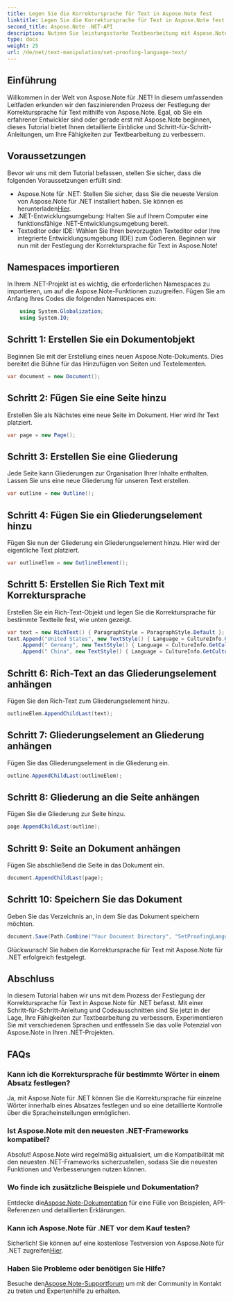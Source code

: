 ```yaml
---
title: Legen Sie die Korrektursprache für Text in Aspose.Note fest
linktitle: Legen Sie die Korrektursprache für Text in Aspose.Note fest
second_title: Aspose.Note .NET-API
description: Nutzen Sie leistungsstarke Textbearbeitung mit Aspose.Note für .NET. Legen Sie mithilfe der Schritt-für-Schritt-Anleitung mühelos die Korrektursprache fest. Verbessern Sie jetzt Ihre .NET-Projekte!
type: docs
weight: 25
url: /de/net/text-manipulation/set-proofing-language-text/
---
```

## Einführung
Willkommen in der Welt von Aspose.Note für .NET! In diesem umfassenden Leitfaden erkunden wir den faszinierenden Prozess der Festlegung der Korrektursprache für Text mithilfe von Aspose.Note. Egal, ob Sie ein erfahrener Entwickler sind oder gerade erst mit Aspose.Note beginnen, dieses Tutorial bietet Ihnen detaillierte Einblicke und Schritt-für-Schritt-Anleitungen, um Ihre Fähigkeiten zur Textbearbeitung zu verbessern.
## Voraussetzungen
Bevor wir uns mit dem Tutorial befassen, stellen Sie sicher, dass die folgenden Voraussetzungen erfüllt sind:
- Aspose.Note für .NET: Stellen Sie sicher, dass Sie die neueste Version von Aspose.Note für .NET installiert haben. Sie können es herunterladen[Hier](https://releases.aspose.com/note/net/).
- .NET-Entwicklungsumgebung: Halten Sie auf Ihrem Computer eine funktionsfähige .NET-Entwicklungsumgebung bereit.
- Texteditor oder IDE: Wählen Sie Ihren bevorzugten Texteditor oder Ihre integrierte Entwicklungsumgebung (IDE) zum Codieren.
Beginnen wir nun mit der Festlegung der Korrektursprache für Text in Aspose.Note!
## Namespaces importieren
In Ihrem .NET-Projekt ist es wichtig, die erforderlichen Namespaces zu importieren, um auf die Aspose.Note-Funktionen zuzugreifen. Fügen Sie am Anfang Ihres Codes die folgenden Namespaces ein:
```csharp
    using System.Globalization;
    using System.IO;
```
## Schritt 1: Erstellen Sie ein Dokumentobjekt
Beginnen Sie mit der Erstellung eines neuen Aspose.Note-Dokuments. Dies bereitet die Bühne für das Hinzufügen von Seiten und Textelementen.
```csharp
var document = new Document();
```
## Schritt 2: Fügen Sie eine Seite hinzu
Erstellen Sie als Nächstes eine neue Seite im Dokument. Hier wird Ihr Text platziert.
```csharp
var page = new Page();
```
## Schritt 3: Erstellen Sie eine Gliederung
Jede Seite kann Gliederungen zur Organisation Ihrer Inhalte enthalten. Lassen Sie uns eine neue Gliederung für unseren Text erstellen.
```csharp
var outline = new Outline();
```
## Schritt 4: Fügen Sie ein Gliederungselement hinzu
Fügen Sie nun der Gliederung ein Gliederungselement hinzu. Hier wird der eigentliche Text platziert.
```csharp
var outlineElem = new OutlineElement();
```
## Schritt 5: Erstellen Sie Rich Text mit Korrektursprache
Erstellen Sie ein Rich-Text-Objekt und legen Sie die Korrektursprache für bestimmte Textteile fest, wie unten gezeigt.
```csharp
var text = new RichText() { ParagraphStyle = ParagraphStyle.Default };
text.Append("United States", new TextStyle() { Language = CultureInfo.GetCultureInfo("en-US") })
    .Append(" Germany", new TextStyle() { Language = CultureInfo.GetCultureInfo("de-DE") })
    .Append(" China", new TextStyle() { Language = CultureInfo.GetCultureInfo("zh-CN") });
```
## Schritt 6: Rich-Text an das Gliederungselement anhängen
Fügen Sie den Rich-Text zum Gliederungselement hinzu.
```csharp
outlineElem.AppendChildLast(text);
```
## Schritt 7: Gliederungselement an Gliederung anhängen
Fügen Sie das Gliederungselement in die Gliederung ein.
```csharp
outline.AppendChildLast(outlineElem);
```
## Schritt 8: Gliederung an die Seite anhängen
Fügen Sie die Gliederung zur Seite hinzu.
```csharp
page.AppendChildLast(outline);
```
## Schritt 9: Seite an Dokument anhängen
Fügen Sie abschließend die Seite in das Dokument ein.
```csharp
document.AppendChildLast(page);
```
## Schritt 10: Speichern Sie das Dokument
Geben Sie das Verzeichnis an, in dem Sie das Dokument speichern möchten.
```csharp
document.Save(Path.Combine("Your Document Directory", "SetProofingLanguageForText.one"));
```
Glückwunsch! Sie haben die Korrektursprache für Text mit Aspose.Note für .NET erfolgreich festgelegt.
## Abschluss
In diesem Tutorial haben wir uns mit dem Prozess der Festlegung der Korrektursprache für Text in Aspose.Note für .NET befasst. Mit einer Schritt-für-Schritt-Anleitung und Codeausschnitten sind Sie jetzt in der Lage, Ihre Fähigkeiten zur Textbearbeitung zu verbessern. Experimentieren Sie mit verschiedenen Sprachen und entfesseln Sie das volle Potenzial von Aspose.Note in Ihren .NET-Projekten.

## FAQs
### Kann ich die Korrektursprache für bestimmte Wörter in einem Absatz festlegen?
Ja, mit Aspose.Note für .NET können Sie die Korrektursprache für einzelne Wörter innerhalb eines Absatzes festlegen und so eine detaillierte Kontrolle über die Spracheinstellungen ermöglichen.
### Ist Aspose.Note mit den neuesten .NET-Frameworks kompatibel?
Absolut! Aspose.Note wird regelmäßig aktualisiert, um die Kompatibilität mit den neuesten .NET-Frameworks sicherzustellen, sodass Sie die neuesten Funktionen und Verbesserungen nutzen können.
### Wo finde ich zusätzliche Beispiele und Dokumentation?
 Entdecke die[Aspose.Note-Dokumentation](https://reference.aspose.com/note/net/) für eine Fülle von Beispielen, API-Referenzen und detaillierten Erklärungen.
### Kann ich Aspose.Note für .NET vor dem Kauf testen?
 Sicherlich! Sie können auf eine kostenlose Testversion von Aspose.Note für .NET zugreifen[Hier](https://releases.aspose.com/).
### Haben Sie Probleme oder benötigen Sie Hilfe?
 Besuche den[Aspose.Note-Supportforum](https://forum.aspose.com/c/note/28) um mit der Community in Kontakt zu treten und Expertenhilfe zu erhalten.
